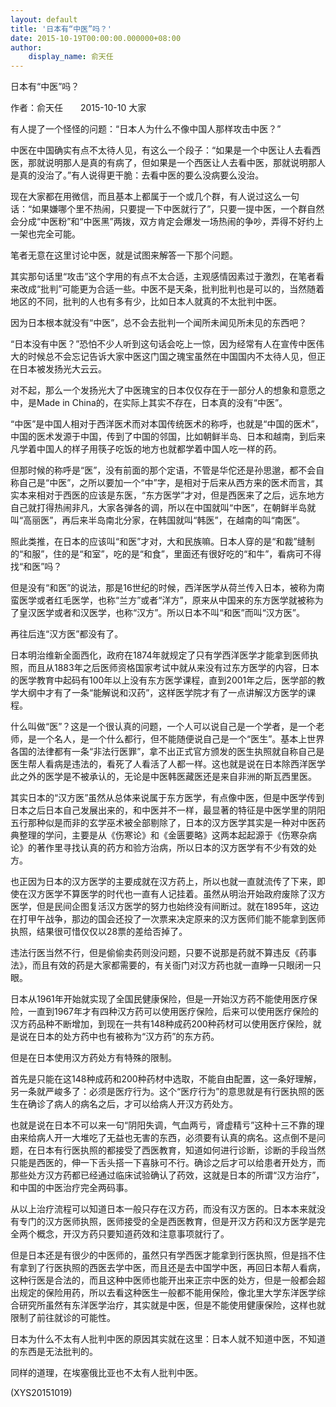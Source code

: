 ```yaml
---
layout: default
title: '日本有“中医”吗？'
date: 2015-10-19T00:00:00.000000+08:00
author:
    display_name: 俞天任
---
```


日本有“中医”吗？

作者：俞天任　　2015-10-10  大家

有人提了一个怪怪的问题：“日本人为什么不像中国人那样攻击中医？”

中医在中国确实有点不太待人见，有这么一个段子：“如果是一个中医让人去看西医，那就说明那人是真的有病了，但如果是一个西医让人去看中医，那就说明那人是真的没治了。”有人说得更干脆：去看中医的要么没病要么没治。

现在大家都在用微信，而且基本上都属于一个或几个群，有人说过这么一句话：“如果嫌哪个里不热闹，只要提一下中医就行了”，只要一提中医，一个群自然会分成“中医粉”和“中医黑”两拨，双方肯定会爆发一场热闹的争吵，弄得不好约上一架也完全可能。

笔者无意在这里讨论中医，就是试图来解答一下那个问题。

其实那句话里“攻击”这个字用的有点不太合适，主观感情因素过于激烈，在笔者看来改成“批判”可能更为合适一些。中医不是天条，批判批判也是可以的，当然随着地区的不同，批判的人也有多有少，比如日本人就真的不太批判中医。

因为日本根本就没有“中医”，总不会去批判一个闻所未闻见所未见的东西吧？

“日本没有中医？”恐怕不少人听到这句话会吃上一惊，因为经常有人在宣传中医伟大的时候总不会忘记告诉大家中医这门国之瑰宝虽然在中国国内不太待人见，但正在日本被发扬光大云云。

对不起，那么一个发扬光大了中医瑰宝的日本仅仅存在于一部分人的想象和意愿之中，是Made in China的，在实际上其实不存在，日本真的没有“中医”。

“中医”是中国人相对于西洋医术而对本国传统医术的称呼，也就是“中国的医术”，中国的医术发源于中国，传到了中国的邻国，比如朝鲜半岛、日本和越南，到后来凡学着中国人的样子用筷子吃饭的地方也就都学着中国人吃一样的药。

但那时候的称呼是“医”，没有前面的那个定语，不管是华佗还是孙思邈，都不会自称自己是“中医”，之所以要加一个“中”字，是相对于后来从西方来的医术而言，其实本来相对于西医的应该是东医，“东方医学”才对，但是西医来了之后，远东地方自己就打得热闹非凡，大家各弹各的调，所以在中国就叫“中医”，在朝鲜半岛就叫“高丽医”，再后来半岛南北分家，在韩国就叫“韩医”，在越南的叫“南医”。

照此类推，在日本的应该叫“和医”才对，大和民族嘛。日本人穿的是“和裁”缝制的“和服”，住的是“和室”，吃的是“和食”，里面还有很好吃的“和牛”，看病可不得找“和医”吗？

但是没有“和医”的说法，那是16世纪的时候，西洋医学从荷兰传入日本，被称为南蛮医学或者红毛医学，也称“兰方”或者“洋方”，原来从中国来的东方医学就被称为了皇汉医学或者和汉医学，也称“汉方”。所以日本不叫“和医”而叫“汉方医”。

再往后连“汉方医”都没有了。

日本明治维新全面西化，政府在1874年就规定了只有学西洋医学才能拿到医师执照，而且从1883年之后医师资格国家考试中就从来没有过东方医学的内容，日本的医学教育中起码有100年以上没有东方医学课程，直到2001年之后，医学部的教学大纲中才有了一条“能解说和汉药”，这样医学院才有了一点讲解汉方医学的课程。

什么叫做“医”？这是一个很认真的问题，一个人可以说自己是一个学者，是一个老师，是一个名人，是一个什么都行，但不能随便说自己是一个“医生”。基本上世界各国的法律都有一条“非法行医罪”，拿不出正式官方颁发的医生执照就自称自己是医生帮人看病是违法的，看死了人看活了人都一样。这也就是说在日本除西洋医学此之外的医学是不被承认的，无论是中医韩医藏医还是来自非洲的斯瓦西里医。

其实日本的“汉方医”虽然从总体来说属于东方医学，有点像中医，但是中医学传到日本之后日本自己发展出来的，和中医并不一样，最显著的特征是中医学里的阴阳五行那种似是而非的玄学巫术被全部剔除了，日本的汉方医学其实是一种对中医药典整理的学问，主要是从《伤寒论》和《金匮要略》这两本起起源于《伤寒杂病论》的著作里寻找认真的药方和验方治病，所以日本的汉方医学有不少有效的处方。

也正因为日本的汉方医学的主要成就在汉方药上，所以也就一直就流传了下来，即使在汉方医学不算医学的时代也一直有人记挂着。虽然从明治开始政府废除了汉方医学，但是民间企图复活汉方医学的努力也始终没有间断过。就在1895年，这边在打甲午战争，那边的国会还投了一次票来决定原来的汉方医师们能不能拿到医师执照，结果很可惜仅仅以28票的差给否掉了。

违法行医当然不行，但是偷偷卖药则没问题，只要不说那是药就不算违反《药事法》，而且有效的药是大家都需要的，有关衙门对汉方药也就一直睁一只眼闭一只眼。

日本从1961年开始就实现了全国民健康保险，但是一开始汉方药不能使用医疗保险，一直到1967年才有四种汉方药可以使用医疗保险，后来可以使用医疗保险的汉方药品种不断增加，到现在一共有148种成药200种药材可以使用医疗保险，就是说在日本的处方药中也有被称为“汉方药”的东方药。

但是在日本使用汉方药处方有特殊的限制。

首先是只能在这148种成药和200种药材中选取，不能自由配置，这一条好理解，另一条就严峻多了：必须是医疗行为。这个“医疗行为”的意思就是有行医执照的医生在确诊了病人的病名之后，才可以给病人开汉方药处方。

也就是说在日本不可以来一句“阴阳失调，气血两亏，肾虚精亏”这种十三不靠的理由来给病人开一大堆吃了无益也无害的东西，必须要有认真的病名。这点倒不是问题，在日本有行医执照的都接受了西医教育，知道如何进行诊断，诊断的手段当然只能是西医的，伸一下舌头搭一下喜脉可不行。确诊之后才可以给患者开处方，而那些处方汉方药都已经通过临床试验确认了药效，这就是日本的所谓“汉方治疗”，和中国的中医治疗完全两码事。

从以上治疗流程可以知道日本一般只存在汉方药，而没有汉方医的。日本本来就没有专门的汉方医师执照，医师接受的全是西医教育，但是开汉方药和汉方医学是完全两个概念，开汉方药只要知道药效和注意事项就行了。

但是日本还是有很少的中医师的，虽然只有学西医才能拿到行医执照，但是挡不住有拿到了行医执照的西医去学中医，而且还是去中国学中医，再回日本帮人看病，这种行医是合法的，而且这种中医师也能开出来正宗中医的处方，但是一般都会超出规定的保险用药，所以去看这种医生一般都不能用保险，像北里大学东洋医学综合研究所虽然有东洋医学治疗，其实就是中医，但是不能使用健康保险，这样也就限制了前往就诊的可能性。

日本为什么不太有人批判中医的原因其实就在这里：日本人就不知道中医，不知道的东西是无法批判的。

同样的道理，在埃塞俄比亚也不太有人批判中医。

(XYS20151019)

